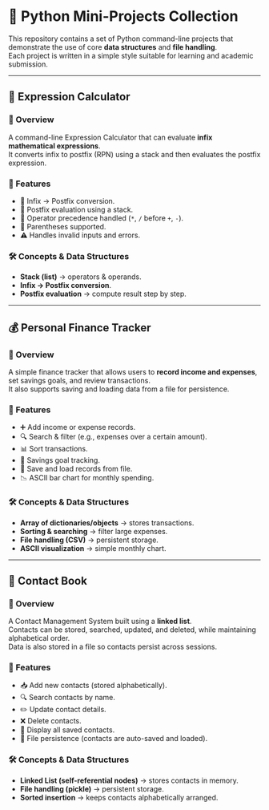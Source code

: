 # 🐍 Python Mini-Projects Collection

This repository contains a set of Python command-line projects that demonstrate the use of core **data structures** and **file handling**.  
Each project is written in a simple style suitable for learning and academic submission.

---

## 🧮 Expression Calculator

### 📌 Overview
A command-line Expression Calculator that can evaluate **infix mathematical expressions**.  
It converts infix to postfix (RPN) using a stack and then evaluates the postfix expression.

### 🔑 Features
- 🔄 Infix → Postfix conversion.  
- 🧮 Postfix evaluation using a stack.  
- 🥇 Operator precedence handled (`*`, `/` before `+`, `-`).  
- 🧠 Parentheses supported.  
- ⚠️ Handles invalid inputs and errors.  

### 🛠️ Concepts & Data Structures
- **Stack (list)** → operators & operands.  
- **Infix → Postfix conversion**.  
- **Postfix evaluation** → compute result step by step.  

---

## 💰 Personal Finance Tracker

### 📌 Overview
A simple finance tracker that allows users to **record income and expenses**, set savings goals, and review transactions.  
It also supports saving and loading data from a file for persistence.

### 🔑 Features
- ➕ Add income or expense records.  
- 🔍 Search & filter (e.g., expenses over a certain amount).  
- 📊 Sort transactions.  
- 🎯 Savings goal tracking.  
- 💾 Save and load records from file.  
- 📉 ASCII bar chart for monthly spending.  

### 🛠️ Concepts & Data Structures
- **Array of dictionaries/objects** → stores transactions.  
- **Sorting & searching** → filter large expenses.  
- **File handling (CSV)** → persistent storage.  
- **ASCII visualization** → simple monthly chart.  

---

## 📇 Contact Book

### 📌 Overview
A Contact Management System built using a **linked list**.  
Contacts can be stored, searched, updated, and deleted, while maintaining alphabetical order.  
Data is also stored in a file so contacts persist across sessions.

### 🔑 Features
- 📥 Add new contacts (stored alphabetically).  
- 🔍 Search contacts by name.  
- ✏️ Update contact details.  
- ❌ Delete contacts.  
- 📑 Display all saved contacts.  
- 💾 File persistence (contacts are auto-saved and loaded).  

### 🛠️ Concepts & Data Structures
- **Linked List (self-referential nodes)** → stores contacts in memory.  
- **File handling (pickle)** → persistent storage.  
- **Sorted insertion** → keeps contacts alphabetically arranged.  
